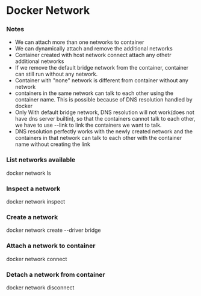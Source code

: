 # Docker Network

### Notes
* We can attach more than one networks to container
* We can dynamically attach and remove the additional networks
* Container created with host network connect attach any othetr additional networks
* If we remove the default bridge network from the container, container can still run without any network.
* Container with "none" network is different from container without any network
* containers in the same network can talk to each other using the container name. This is possible because of DNS resolution handled by docker
* Only With default bridge network, DNS resolution will not work(does not have dns server builtin), so that the containers cannot talk to each other, we have to use --link to link the containers we want to talk.
* DNS resolution perfectly works with the newly created network and the containers in that network can talk to each other with the container name without creating the link

### List networks available
docker network ls

### Inspect a network
docker network inspect

### Create a network
docker network create --driver bridge

### Attach a network to container
docker network connect

### Detach a network from container
docker network disconnect
